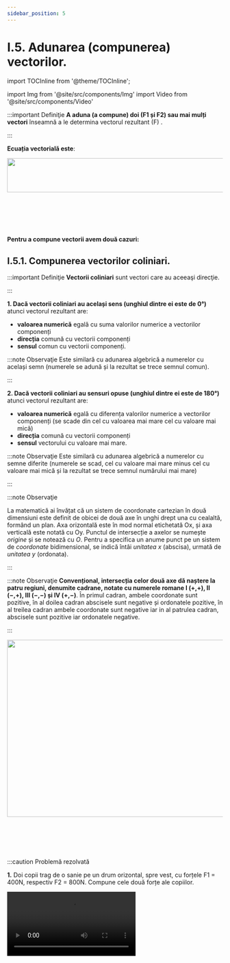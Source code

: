 ```yaml
---
sidebar_position: 5
---
```


# I.5. Adunarea (compunerea) vectorilor.


import TOCInline from '@theme/TOCInline';

<TOCInline toc={toc} />



import Img from '@site/src/components/Img'
import Video from '@site/src/components/Video'



:::important Definiţie
**A aduna (a compune) doi (F1 și F2) sau mai mulți vectori** înseamnă a le determina vectorul rezultant (F) .

:::


**Ecuația vectorială este**:

<Img className="img-responsive4" src="fizica/clasa7/capitolul1/1_5_Poza1_EcuatiaVectoriala_vers2.jpg" width="1000" height="80" />

<br></br>
<br></br>


#### Pentru a compune vectorii avem două cazuri:


## I.5.1. Compunerea vectorilor coliniari.

:::important Definiţie
**Vectorii coliniari** sunt vectori care au aceeaşi direcţie.

:::

**1. Dacă vectorii coliniari au același sens (unghiul dintre ei este de 0°)** atunci vectorul rezultant are:
- **valoarea numerică** egală cu suma valorilor numerice a vectorilor componenți
- **direcția** comună cu vectorii componenți
- **sensul** comun cu vectorii componenți.


:::note Observaţie
Este similară cu adunarea algebrică a numerelor cu același semn (numerele se adună și la rezultat se trece semnul comun).

:::





**2. Dacă vectorii coliniari au sensuri opuse (unghiul dintre ei este de 180°)** atunci vectorul rezultant are:
- **valoarea numerică** egală cu diferența valorilor numerice a vectorilor componenți (se scade din cel cu valoarea mai mare cel cu valoare mai mică)
- **direcția** comună cu vectorii componenți 
- **sensul** vectorului cu valoare mai mare.

:::note Observaţie
Este similară cu adunarea algebrică a numerelor cu semne diferite (numerele se scad, cel cu valoare mai mare minus cel cu valoare mai mică și la rezultat se trece semnul numărului mai mare)

:::


:::note Observaţie

La matematică ai învățat că un sistem de coordonate cartezian în două dimensiuni este definit de obicei de două axe în unghi drept una cu cealaltă, formând un plan. 
Axa orizontală este în mod normal etichetată Ox, și axa verticală este notată cu Oy. 
Punctul de intersecție a axelor se numește _origine_ și se notează cu _O_. Pentru a specifica un anume punct pe un sistem de _coordonate_ bidimensional, se indică întâi _unitatea x_ (abscisa), urmată de _unitatea y_ (ordonata).

:::

:::note Observaţie
**Convențional, intersecția celor două axe dă naștere la patru regiuni, denumite cadrane, notate cu numerele romane I (+,+), II (−,+), III (−,−) și IV (+,−)**. 
În primul cadran, ambele coordonate sunt pozitive, în al doilea cadran abscisele sunt negative și ordonatele pozitive, în al treilea cadran ambele coordonate sunt negative iar in al patrulea cadran, abscisele sunt pozitive iar ordonatele negative. 

:::


<Img className="img-responsive4" src="fizica/clasa7/capitolul1/1_5_Poza2_Cele4Cadrane_vers2.jpg" width="1000" height="414" />

<br></br>
<br></br>



:::caution Problemă rezolvată

**1.** Doi copii trag de o sanie pe un drum orizontal, spre vest, cu forțele F1 = 400N, respectiv F2 = 800N. Compune cele două forțe ale copiilor.


<Video src="https://www.youtube.com/embed/aJL8s-z6h0k" />

#### Rezolvare:

**Vectorul rezultant are:**
- **valoarea numerică** egală cu suma valorilor numerice a vectorilor componenți, adică F = F1 + F2 = 400N + 800N = 1200N
- **direcția** comună cu vectorii componenți: orizontală
- **sensul** comun cu vectorii componenți: spre stânga.

Pentru a reprezenta vectorul rezultant trebuie să ne alegem un etalon corespunzător, astfel încât să avem loc de desen pe pagina caietului.

**Etalon:** 1cm = 200N

Segmentul vectorului rezultant este de 1200:200 = 6 cm.

<Img className="img-responsive4" src="fizica/clasa7/capitolul1/1_5_Poza3_ProblemaModel1_vers2.jpg" width="1000" height="140" />


:::




:::caution Problemă rezolvată



**2.** Asupra resortului unui dinamometru suspendat de un suport, acționează două forțe, una de 60 N, pe verticală în jos, cealaltă de 150 N, pe verticală în sus. Ce forță indică dinamometrul ?


<Video src="https://www.youtube.com/embed/YMEn02epM94" />

#### Rezolvare:

**Vectorul rezultant are:**
- **valoarea numerică** egală cu diferența valorilor numerice a vectorilor componenți, adică F = F2 – F1 = 150N – 60N = 90N
- **direcția** comună cu vectorii componenți: verticală
- **sensul** vectorului cu valoare mai mare: în sus.

Pentru a reprezenta vectorul rezultant trebuie să ne alegem un etalon corespunzător, astfel încât să avem loc de desen pe pagina caietului.

**Etalon:** 1cm = 30N. 

Segmentul vectorului rezultant este de 90:30 = 3 cm.

<Img className="img-responsive4" src="fizica/clasa7/capitolul1/1_5_Poza4_ProblemaModel2_vers2.jpg" width="1000" height="293" />


:::





:::caution Problemă rezolvată

**3.** Asupra unui dinamometru acționează două forțe, una de 150 N pe o direcție verticală, sensul în sus. Dinamometrul indică o forță de 90 N, resortul lui fiind alungit pe verticală, în jos. Desenează cea de-a doua forță care acționează asupra resortului dinamometrului. 

#### Rezolvare:

**Etalon:** 1cm = 60N.

**Scriem ecuația vectorială:**

<Img className="img-responsive4" src="fizica/clasa7/capitolul1/1_5_Poza5_ProblemaModel3_EcuatiaVectoriala_vers2.jpg" width="1000" height="85" />


**Scriem ecuația scalară** ținând cont de convenția de semne :
 
-90N = 150N + F<sub>2</sub> (F se ia cu minus, fiindcă este pe verticală în jos, iar F<sub>1</sub> se ia cu plus, fiindcă este pe verticală în sus)

F<sub>2</sub> = -90N -150N = -240N . Rezultă că F<sub>2</sub> are un segment de 240 : 60 = 4cm, pe o direcție verticală, sensul în jos (deoarece ne-a dat cu semnul minus).


<Img className="img-responsive4" src="fizica/clasa7/capitolul1/1_5_Poza6_ProblemaModel3_DesenulFortei_vers2.jpg" width="1000" height="342" />



:::


<br></br>
<br></br>


## I.5.2. Compunerea vectorilor necoliniari.

:::important Definiţie
**Vectorii necoliniari** sunt vectori care nu au aceeaşi direcţie.

:::



Compunerea vectorilor necoliniari (care nu au aceeași direcție) se realizează după două reguli: Regula paralelogramului şi Regula poligonului. 


### I.5.2.1. Regula paralelogramului.


**Regula paralelogramului** se folosește pentru adunarea a doi vectori necoliniari concurenți (care au același punct de aplicație), parcurgând următoarele patru etape:


- Se desenează ce doi vectori astfel încât să aibă același punct de aplicație.
- Cu segmentele celor 2 vectori, se formează un paralelogram (patrulater cu laturile opuse paralele și egale ).
- Se trasează diagonala paralelogramului care are punct comun cu cei doi vectori. Acest segment reprezintă vectorul rezultant , care se notează și i se pune săgeată în capăt.
- Cu rigla măsurăm segmentul vectorului rezultant și cu regula de trei simplă, aflăm valoarea lui numerică.

 


:::caution Problemă rezolvată

**1.** Un râu curge spre est cu o viteză de 60km/h. O barcă merge pe râu în sensul lui de curgere cu viteza de 100km/h, pe o direcție ce face un unghi de 30° față de malul râului. Care este viteza bărcii față de mal? Reprezintă grafic la scara: 1cm = 20 km/h.

#### Rezolvare:

v1 = 60km/h, direcție orizontală, sensul spre dreapta

v2 = 100km/h, direcție ce face un unghi de 30° cu orizontala, în sus.

**Etalon:** 1cm = 20 km/h.


<Img className="img-responsive4" src="fizica/clasa7/capitolul1/1_5_Poza7_RegulaParalelogramului_vers2.jpg" width="1000" height="411" />



:::


<br></br>


<Video src="https://www.youtube.com/embed/5WvouafAtUk" />

<br></br>



### I.5.2.2. Regula poligonului.


**Regula poligonului** se folosește pentru adunarea mai multor vectori necoliniari neconcurenți (care nu au același punct de aplicație), parcurgând următoarele etape:


- Se desenează primul vector.
- Al doilea vector se desenează cu originea în vârful primului vector, păstrându-i direcția.
- Al treilea vector se desenează cu originea în vârful celui de-al doilea vector, păstrându-i direcția ș.a.m.d. până reprezentăm toți vectorii.
- Vectorul rezultant este segmentul care se obține prin unirea originii primului vector (0) cu vârful ultimului vector, având vârful în vârful ultimului vector.
- Valoarea vectorului rezultant o obținem prin măsurarea segmentului său cu rigla și apoi înmulțim cu etalonul dat (ales).


:::caution Problemă rezolvată

**1.** Un biciclist merge către est 20km, apoi către sud 40km, apoi către vest 80km și către nord 60km. Determină vectorul rezultant, adică la ce distanță a ajuns biciclistul față de reper (0).

#### Rezolvare:

d<sub>1</sub> = 20km, direcție orizontală, spre dreapta

d<sub>2</sub> = 40km, direcție verticală, în jos

d<sub>3</sub> = 80km, direcție orizontală, spre stânga

d<sub>4</sub> = 60km, direcție verticală, în sus


<Img className="img-responsive4" src="fizica/clasa7/capitolul1/1_5_Poza8_AdunareaVectorilorNecoliniariNeconcurenti_vers2.jpg" width="1000" height="122" />


**Etalon:** 1cm = 10 km.

- Reprezentăm primul vector deplasare d<sub>1</sub>. Al II-lea vector îi punem punctul de aplicație în vârful primului, ș.a.m.d. până reprezentăm toți cei patru vectori.

- Vectorul rezultant este segmentul care se obține prin unirea originii (0) cu vârful ultimului vector, având vârful în vârful ultimului vector.

- Valoarea vectorului rezultant o obținem prin măsurarea segmentului său cu rigla și apoi înmulțim cu etalonul dat: d = 6,3 ∙ 10 = 63 km. Deci biciclistul se află la o distanță de 63km față de punctul de plecare, după toată cursa.

<Img className="img-responsive4" src="fizica/clasa7/capitolul1/1_5_Poza9_RegulaPoligonului_vers2.jpg" width="1000" height="461" />



:::

<br></br>



<Video src="https://www.youtube.com/embed/O5QRonDNS7o" />


<br></br>
<br></br>


